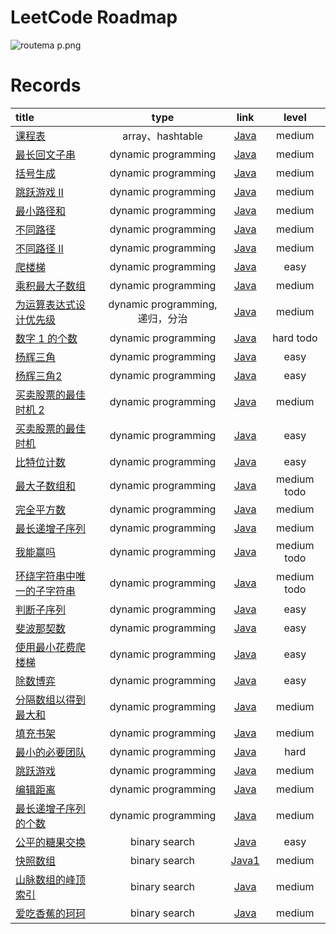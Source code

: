 # LeetCode Roadmap

![routema
p.png](routemap.png)

# Records

| title                                                                                                                                                                       |           type            |                                                   link                                                    |     level     |
|:----------------------------------------------------------------------------------------------------------------------------------------------------------------------------|:-------------------------:|:---------------------------------------------------------------------------------------------------------:|:-------------:|
| [课程表](https://leetcode.cn/problems/course-schedule/description/?envType=problem-list-v2&envId=2cktkvj)                                                                      |      array、hashtable      |           [Java](https://github.com/xiamo0/leetcodejava/blob/main/src/CourseSchedule_207.java)            |    medium     |
| [最长回文子串](https://leetcode.cn/problems/longest-palindromic-substring/description/?envType=problem-list-v2&envId=dynamic-programming)                                         |    dynamic programming    |     [Java](https://github.com/xiamo0/leetcodejava/blob/main/src/dp/LongestPalindromicSubstring.java)      |    medium     |
| [括号生成](https://leetcode.cn/problems/generate-parentheses/description/?envType=problem-list-v2&envId=dynamic-programming)                                                    |    dynamic programming    |         [Java](https://github.com/xiamo0/leetcodejava/blob/main/src/dp/GenerateParentheses.java)          |    medium     |
| [跳跃游戏 II](https://leetcode.cn/problems/jump-game-ii/description/?envType=problem-list-v2&envId=dynamic-programming)                                                         |    dynamic programming    |              [Java](https://github.com/xiamo0/leetcodejava/blob/main/src/dp/JumpGameii.java)              |    medium     |
| [最小路径和](https://leetcode.cn/problems/minimum-path-sum/description/?envType=problem-list-v2&envId=dynamic-programming)                                                       |    dynamic programming    |            [Java](https://github.com/xiamo0/leetcodejava/blob/main/src/dp/MinimumPathSum.java)            |    medium     |
| [不同路径](https://leetcode.cn/problems/unique-paths/description/?envType=problem-list-v2&envId=dynamic-programming)                                                            |    dynamic programming    |             [Java](https://github.com/xiamo0/leetcodejava/blob/main/src/dp/UniquePaths.java)              |    medium     |
| [不同路径 II](https://leetcode.cn/problems/unique-paths/description/?envType=problem-list-v2&envId=dynamic-programming)                                                         |    dynamic programming    |            [Java](https://github.com/xiamo0/leetcodejava/blob/main/src/dp/UniquePathsIi.java)             |    medium     |
| [爬楼梯](https://leetcode.cn/problems/climbing-stairs/description/?envType=problem-list-v2&envId=dynamic-programming)                                                          |    dynamic programming    |            [Java](https://github.com/xiamo0/leetcodejava/blob/main/src/dp/ClimbingStairs.java)            |     easy      |
| [乘积最大子数组](https://leetcode.cn/problems/maximum-product-subarray/description/)                                                                                               |    dynamic programming    |        [Java](https://github.com/xiamo0/leetcodejava/blob/main/src/dp/MaximumProductSubarray.java)        |    medium     |
| [为运算表达式设计优先级](https://leetcode.cn/problems/different-ways-to-add-parentheses/description/?envType=problem-list-v2&envId=dynamic-programming)                                | dynamic programming,递归，分治 |    [Java](https://github.com/xiamo0/leetcodejava/blob/main/src/dp/DifferentWaysToAddParentheses.java)     |    medium     |
| [数字 1 的个数](https://leetcode.cn/problems/number-of-digit-one/description/?envType=problem-list-v2&envId=dynamic-programming)                                                 |    dynamic programming    |           [Java](https://github.com/xiamo0/leetcodejava/blob/main/src/dp/NumberOfDigitOne.java)           |   hard todo   |
| [杨辉三角](https://leetcode.cn/problems/pascals-triangle/description/?envType=problem-list-v2&envId=dynamic-programming)                                                        |    dynamic programming    |           [Java](https://github.com/xiamo0/leetcodejava/blob/main/src/dp/PascalsTriangle.java)            |     easy      |
| [杨辉三角2](https://leetcode.cn/problems/pascals-triangle-ii/description/?envType=problem-list-v2&envId=dynamic-programming)                                                    |    dynamic programming    |           [Java](https://github.com/xiamo0/leetcodejava/blob/main/src/dp/PascalsTriangle2.java)           |     easy      |
| [买卖股票的最佳时机 2](https://leetcode.cn/problems/best-time-to-buy-and-sell-stock-ii/description/?envType=problem-list-v2&envId=dynamic-programming)                               |    dynamic programming    |      [Java](https://github.com/xiamo0/leetcodejava/blob/main/src/dM/BestTimeToBuyAndSellStock2.java)      |    medium     |
| [买卖股票的最佳时机](https://leetcode.cn/problems/best-time-to-buy-and-sell-stock/description/?envType=problem-list-v2&envId=dynamic-programming)                                    |    dynamic programming    |      [Java](https://github.com/xiamo0/leetcodejava/blob/main/src/dp/BestTimeToBuyAndSellStock.java)       |     easy      |
| [比特位计数](https://leetcode.cn/problems/counting-bits/description/?envType=problem-list-v2&envId=dynamic-programming)                                                          |    dynamic programming    |             [Java](https://github.com/xiamo0/leetcodejava/blob/main/src/dp/CountingBits.java)             |     easy      |
| [最大子数组和](https://leetcode.cn/problems/maximum-subarray/description/?envType=problem-list-v2&envId=dynamic-programming)                                                      |    dynamic programming    |           [Java](https://github.com/xiamo0/leetcodejava/blob/main/src/dp/MaximumSubarray.java)            | medium   todo |
| [完全平方数](https://leetcode.cn/problems/perfect-squares/description/?envType=problem-list-v2&envId=dynamic-programming)                                                        |    dynamic programming    |            [Java](https://github.com/xiamo0/leetcodejava/blob/main/src/dp/PerfectSquares.java)            |    medium     |
| [最长递增子序列](https://leetcode.cn/problems/longest-increasing-subsequence/description/?envType=problem-list-v2&envId=dynamic-programming)                                       |    dynamic programming    |     [Java](https://github.com/xiamo0/leetcodejava/blob/main/src/dp/LongestIncreasingSubsequence.java)     |    medium     |
| [我能赢吗](https://leetcode.cn/problems/can-i-win/description/?envType=problem-list-v2&envId=dynamic-programming)                                                               |    dynamic programming    |               [Java](https://github.com/xiamo0/leetcodejava/blob/main/src/dp/CanIWin.java)                | medium   todo |
| [环绕字符串中唯一的子字符串](https://leetcode.cn/problems/unique-substrings-in-wraparound-string/description/?envType=problem-list-v2&envId=dynamic-programming)                         |    dynamic programming    |  [Java](https://github.com/xiamo0/leetcodejava/blob/main/src/dp/UniqueSubstringsInWraparoundString.java)  | medium   todo |
| [判断子序列](https://leetcode.cn/problems/IsSubsequence/description/?envType=problem-list-v2&envId=dynamic-programming)                                                          |    dynamic programming    |            [Java](https://github.com/xiamo0/leetcodejava/blob/main/src/dp/IsSubsequence.java)             |     easy      |
| [斐波那契数](https://leetcode.cn/problems/fibonacci-number/description/?envType=problem-list-v2&envId=dynamic-programming)                                                       |    dynamic programming    |           [Java](https://github.com/xiamo0/leetcodejava/blob/main/src/dp/FibonacciNumber.java)            |     easy      |
| [使用最小花费爬楼梯](https://leetcode.cn/problems/MinCostClimbingStairs/description/?envType=problem-list-v2&envId=dynamic-programming)                                              |    dynamic programming    |        [Java](https://github.com/xiamo0/leetcodejava/blob/main/src/dp/MinCostClimbingStairs.java)         |     easy      |
| [除数博弈](https://leetcode.cn/problems/DivisorGame/description/?envType=problem-list-v2&envId=dynamic-programming)                                                             |    dynamic programming    |             [Java](https://github.com/xiamo0/leetcodejava/blob/main/src/dp/DivisorGame.java)              |     easy      |
| [分隔数组以得到最大和](https://leetcode.cn/problems/partition-array-for-maximum-sum/description/?envType=problem-list-v2&envId=dynamic-programming)                                   |    dynamic programming    |     [Java](https://github.com/xiamo0/leetcodejava/blob/main/src/dp/PartitionArrayForMaximumSum.java)      |    medium     |
| [填充书架](https://leetcode.cn/problems/filling-bookcase-shelves/description/?envType=problem-list-v2&envId=dynamic-programming)                                                |    dynamic programming    |        [Java](https://github.com/xiamo0/leetcodejava/blob/main/src/dp/FillingBookcaseShelves.java)        |    medium     |
| [最小的必要团队](https://leetcode.cn/problems/smallest-sufficient-team/description/?envType=problem-list-v2&envId=dynamic-programming)                                             |    dynamic programming    |        [Java](https://github.com/xiamo0/leetcodejava/blob/main/src/dp/SmallestSufficientTeam.java)        |     hard      |
| [跳跃游戏](https://leetcode.cn/problems/jump-game/description/?envType=problem-list-v2&envId=dynamic-programming)                                                               |    dynamic programming    |               [Java](https://github.com/xiamo0/leetcodejava/blob/main/src/dp/JumpGame.java)               |    medium     |
| [编辑距离](https://leetcode.cn/problems/edit-distance/description/?envType=problem-list-v2&envId=dynamic-programming)                                                           |    dynamic programming    |             [Java](https://github.com/xiamo0/leetcodejava/blob/main/src/dp/EditDistance.java)             |    medium     |
| [最长递增子序列的个数](https://leetcode.cn/problems/number-of-longest-increasing-subsequence/description/?envType=problem-list-v2&envId=dynamic-programming)                          |    dynamic programming    | [Java](https://github.com/xiamo0/leetcodejava/blob/main/src/dp/NumberOfLongestIncreasingSubsequence.java) |    medium     |
| [公平的糖果交换](https://leetcode.cn/problems/fair-candy-swap/description/?envType=problem-list-v2&envId=binary-search)                                                            |       binary search       |       [Java](https://github.com/xiamo0/leetcodejava/blob/main/src/binarysearch/FairCandySwap.java)        |     easy      |
| [快照数组](https://leetcode.cn/problems/snapshot-array/description/?envType=problem-list-v2&envId=binary-search)                                                                |       binary search       |       [Java1](https://github.com/xiamo0/leetcodejava/blob/main/src/binarysearch/SnapshotArray.java)       |    medium     |
| [山脉数组的峰顶索引](https://leetcode.cn/problems/peak-index-in-a-mountain-array/description/?envType=problem-list-v2&envId=binary-search)                                           |       binary search       | [Java](https://github.com/xiamo0/leetcodejava/blob/main/src/binarysearch/PeakIndexInAMountainArray.java)  |    medium     |
| [爱吃香蕉的珂珂](https://leetcode.cn/problems/koko-eating-bananas/description/?envType=problem-list-v2&envId=binary-search)                                           |       binary search       |     [Java](https://github.com/xiamo0/leetcodejava/blob/main/src/binarysearch/KokoEatingBananas.java)      |    medium     |


